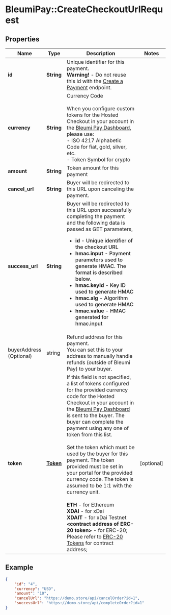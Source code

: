 # BleumiPay::CreateCheckoutUrlRequest

## Properties

Name | Type | Description | Notes
------------ | ------------- | ------------- | -------------
**id** | **String** | Unique identifier for this payment. <br> <b>Warning!</b> - Do not reuse this id with the [Create a Payment](https://pay.bleumi.com/docs/#create-a-payment) endpoint. |
**currency** | **String** | Currency Code<br><br> When you configure custom tokens for the Hosted Checkout in your account in the <a href="https://pay.bleumi.com/app/" target="_blank">Bleumi Pay Dashboard</a>, please use:<br> - ISO 4217 Alphabetic Code for fiat, gold, silver, etc.<br> - Token Symbol for crypto |
**amount** | **String** | Token amount for this payment | 
**cancel_url** | **String** | Buyer will be redirected to this URL upon canceling the payment. | 
**success_url** | **String** | Buyer will be redirected to this URL upon successfully completing the payment and the following data is passed as GET parameters, <ul style="font-weight: 500"><li><b>id</b> - Unique identifier of the checkout URL</li><li><b>hmac.input</b> - Payment parameters used to generate HMAC. The format is described below.</li><li><b>hmac.keyId</b> - Key ID used to generate HMAC</li><li><b>hmac.alg</b> - Algorithm used to generate HMAC</li><li><b>hmac.value</b> - HMAC generated for hmac.input</li></ul> 
buyerAddress<br>(Optional) | string | Refund address for this payment.<br>You can set this to your address to manually handle refunds (outside of Bleumi Pay) to your buyer. | 
**token** | [**Token**](Token.md) | If this field is not specified, a list of tokens configured for the provided currency code for the Hosted Checkout in your account in the <a href="https://pay.bleumi.com/app/" target="_blank">Bleumi Pay Dashboard</a> is sent to the buyer. The buyer can complete the payment using any one of token from this list. <br><br> Set the token which must be used by the buyer for this payment. The token provided must be set in your portal for the provided currency code. The token is assumed to be 1:1 with the currency unit. <br><br> <b>ETH</b> - for Ethereum<br> <b>XDAI</b> - for xDai<br> <b>XDAIT</b> - for xDai Testnet<br> <b>&lt;contract address of ERC-20 token&gt;</b> - for ERC-20; Please refer to [ERC-20 Tokens](/docs/#erc-20) for contract address; | [optional]

## Example

```json
{
    "id": "4",
    "currency": "USD",
    "amount": "10",
    "cancelUrl": "https://demo.store/api/cancelOrder?id=1",
    "successUrl": "https://demo.store/api/completeOrder?id=1"
}
```